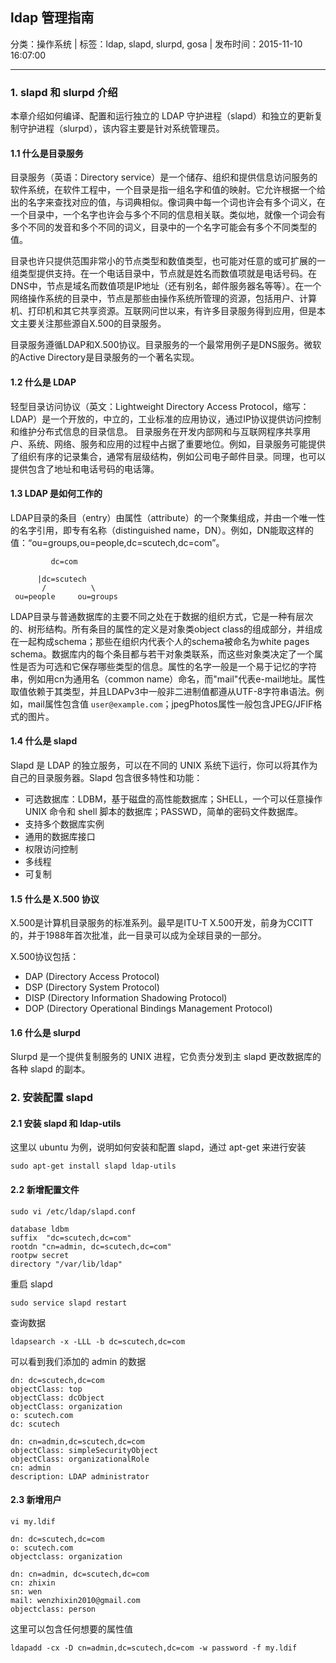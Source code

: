 ## ldap 管理指南

分类：操作系统 | 标签：ldap, slapd, slurpd, gosa | 发布时间：2015-11-10 16:07:00

___

### 1. slapd 和 slurpd 介绍

本章介绍如何编译、配置和运行独立的 LDAP 守护进程（slapd）和独立的更新复制守护进程（slurpd），该内容主要是针对系统管理员。

#### 1.1 什么是目录服务

目录服务（英语：Directory service）是一个储存、组织和提供信息访问服务的软件系统，在软件工程中，一个目录是指一组名字和值的映射。它允许根据一个给出的名字来查找对应的值，与词典相似。像词典中每一个词也许会有多个词义，在一个目录中，一个名字也许会与多个不同的信息相关联。类似地，就像一个词会有多个不同的发音和多个不同的词义，目录中的一个名字可能会有多个不同类型的值。

目录也许只提供范围非常小的节点类型和数值类型，也可能对任意的或可扩展的一组类型提供支持。在一个电话目录中，节点就是姓名而数值项就是电话号码。在DNS中，节点是域名而数值项是IP地址（还有别名，邮件服务器名等等）。在一个网络操作系统的目录中，节点是那些由操作系统所管理的资源，包括用户、计算机、打印机和其它共享资源。互联网问世以来，有许多目录服务得到应用，但是本文主要关注那些源自X.500的目录服务。

目录服务遵循LDAP和X.500协议。目录服务的一个最常用例子是DNS服务。微软的Active Directory是目录服务的一个著名实现。

#### 1.2 什么是 LDAP

轻型目录访问协议（英文：Lightweight Directory Access Protocol，缩写：LDAP）是一个开放的，中立的，工业标准的应用协议，通过IP协议提供访问控制和维护分布式信息的目录信息。 目录服务在开发内部网和与互联网程序共享用户、系统、网络、服务和应用的过程中占据了重要地位。例如，目录服务可能提供了组织有序的记录集合，通常有层级结构，例如公司电子邮件目录。同理，也可以提供包含了地址和电话号码的电话簿。

#### 1.3 LDAP 是如何工作的

LDAP目录的条目（entry）由属性（attribute）的一个聚集组成，并由一个唯一性的名字引用，即专有名称（distinguished name，DN）。例如，DN能取这样的值：“ou=groups,ou=people,dc=scutech,dc=com”。

```
         dc=com
 
      |dc=scutech
       /          \
 ou=people     ou=groups
```
 
LDAP目录与普通数据库的主要不同之处在于数据的组织方式，它是一种有层次的、树形结构。所有条目的属性的定义是对象类object class的组成部分，并组成在一起构成schema；那些在组织内代表个人的schema被命名为white pages schema。数据库内的每个条目都与若干对象类联系，而这些对象类决定了一个属性是否为可选和它保存哪些类型的信息。属性的名字一般是一个易于记忆的字符串，例如用cn为通用名（common name）命名，而"mail"代表e-mail地址。属性取值依赖于其类型，并且LDAPv3中一般非二进制值都遵从UTF-8字符串语法。例如，mail属性包含值 `user@example.com`；jpegPhotos属性一般包含JPEG/JFIF格式的图片。
 
#### 1.4 什么是 slapd
 
Slapd 是 LDAP 的独立服务，可以在不同的 UNIX 系统下运行，你可以将其作为自己的目录服务器。Slapd 包含很多特性和功能：
* 可选数据库：LDBM，基于磁盘的高性能数据库；SHELL，一个可以任意操作 UNIX 命令和 shell 脚本的数据库；PASSWD，简单的密码文件数据库。
* 支持多个数据库实例
* 通用的数据库接口
* 权限访问控制
* 多线程
* 可复制
 
#### 1.5 什么是 X.500 协议
 
X.500是计算机目录服务的标准系列。最早是ITU-T X.500开发，前身为CCITT的，并于1988年首次批准，此一目录可以成为全球目录的一部分。

X.500协议包括：

* DAP (Directory Access Protocol)
* DSP (Directory System Protocol)
* DISP (Directory Information Shadowing Protocol)
* DOP (Directory Operational Bindings Management Protocol)

#### 1.6 什么是 slurpd

Slurpd 是一个提供复制服务的 UNIX 进程，它负责分发到主 slapd 更改数据库的各种 slapd 的副本。

### 2. 安装配置 slapd

#### 2.1 安装 slapd 和 ldap-utils

这里以 ubuntu 为例，说明如何安装和配置 slapd，通过 apt-get 来进行安装

```
sudo apt-get install slapd ldap-utils
```

#### 2.2 新增配置文件

```
sudo vi /etc/ldap/slapd.conf
```
```
database ldbm
suffix  "dc=scutech,dc=com"
rootdn "cn=admin, dc=scutech,dc=com"
rootpw secret
directory "/var/lib/ldap"
```

重启 slapd
```
sudo service slapd restart
```

查询数据
```
ldapsearch -x -LLL -b dc=scutech,dc=com
```

可以看到我们添加的 admin 的数据
```
dn: dc=scutech,dc=com
objectClass: top
objectClass: dcObject
objectClass: organization
o: scutech.com
dc: scutech

dn: cn=admin,dc=scutech,dc=com
objectClass: simpleSecurityObject
objectClass: organizationalRole
cn: admin
description: LDAP administrator
```

#### 2.3 新增用户
```
vi my.ldif
```
```
dn: dc=scutech,dc=com
o: scutech.com
objectclass: organization

dn: cn=admin, dc=scutech,dc=com
cn: zhixin
sn: wen
mail: wenzhixin2010@gmail.com
objectclass: person
```
这里可以包含任何想要的属性值

```
ldapadd -cx -D cn=admin,dc=scutech,dc=com -w password -f my.ldif
```
 
